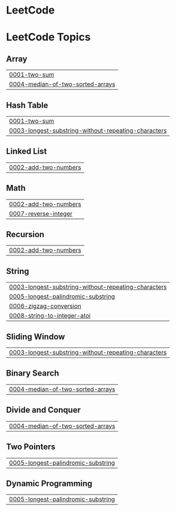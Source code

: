 # LeetCode
<!---LeetCode Topics Start-->
# LeetCode Topics
## Array
|  |
| ------- |
| [0001-two-sum](https://github.com/dani6566/LeetCode/tree/master/0001-two-sum) |
| [0004-median-of-two-sorted-arrays](https://github.com/dani6566/LeetCode/tree/master/0004-median-of-two-sorted-arrays) |
## Hash Table
|  |
| ------- |
| [0001-two-sum](https://github.com/dani6566/LeetCode/tree/master/0001-two-sum) |
| [0003-longest-substring-without-repeating-characters](https://github.com/dani6566/LeetCode/tree/master/0003-longest-substring-without-repeating-characters) |
## Linked List
|  |
| ------- |
| [0002-add-two-numbers](https://github.com/dani6566/LeetCode/tree/master/0002-add-two-numbers) |
## Math
|  |
| ------- |
| [0002-add-two-numbers](https://github.com/dani6566/LeetCode/tree/master/0002-add-two-numbers) |
| [0007-reverse-integer](https://github.com/dani6566/LeetCode/tree/master/0007-reverse-integer) |
## Recursion
|  |
| ------- |
| [0002-add-two-numbers](https://github.com/dani6566/LeetCode/tree/master/0002-add-two-numbers) |
## String
|  |
| ------- |
| [0003-longest-substring-without-repeating-characters](https://github.com/dani6566/LeetCode/tree/master/0003-longest-substring-without-repeating-characters) |
| [0005-longest-palindromic-substring](https://github.com/dani6566/LeetCode/tree/master/0005-longest-palindromic-substring) |
| [0006-zigzag-conversion](https://github.com/dani6566/LeetCode/tree/master/0006-zigzag-conversion) |
| [0008-string-to-integer-atoi](https://github.com/dani6566/LeetCode/tree/master/0008-string-to-integer-atoi) |
## Sliding Window
|  |
| ------- |
| [0003-longest-substring-without-repeating-characters](https://github.com/dani6566/LeetCode/tree/master/0003-longest-substring-without-repeating-characters) |
## Binary Search
|  |
| ------- |
| [0004-median-of-two-sorted-arrays](https://github.com/dani6566/LeetCode/tree/master/0004-median-of-two-sorted-arrays) |
## Divide and Conquer
|  |
| ------- |
| [0004-median-of-two-sorted-arrays](https://github.com/dani6566/LeetCode/tree/master/0004-median-of-two-sorted-arrays) |
## Two Pointers
|  |
| ------- |
| [0005-longest-palindromic-substring](https://github.com/dani6566/LeetCode/tree/master/0005-longest-palindromic-substring) |
## Dynamic Programming
|  |
| ------- |
| [0005-longest-palindromic-substring](https://github.com/dani6566/LeetCode/tree/master/0005-longest-palindromic-substring) |
<!---LeetCode Topics End-->